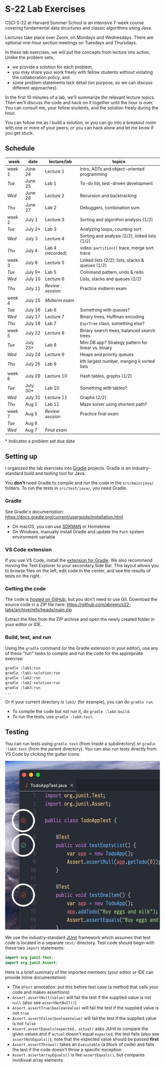 # S-22 Lab Exercises

CSCI S-22 at Harvard Summer School is an intensive 7-week course covering
fundamental data structures and classic algorithms using Java.

Lectures take place over Zoom, on Mondays and Wednesdays. There are optional
one-hour section meetings on Tuesdays and Thursdays.

In these lab exercises, we will put the concepts from lecture into action.
Unlike the problem sets,

- we provide a solution for each problem,
- you may share your work freely with fellow students without violating
  the collaboration policy, and
- some problem statements lack detail (on purpose, so we can discuss
  different approaches).

In the first 10 minutes of a lab, we'll summarize the relevant lecture topics.
Then we'll discuss the code and hack on it together until the hour is over.
You can consult me, your fellow students, and the solution freely during the hour.

You can follow me as I build a solution, or you can go into a breakout room with
one or more of your peers, or you can hack alone and let me know if you get stuck.

## Schedule

| week   | date      | lecture/lab      | topics                                              |
| ------ | --------- | ---------------- | --------------------------------------------------- |
| week 1 | June 24   | Lecture 1        | Intro, ADTs and object-oriented programming         |
| _Tue_  | June 25   | Lab 1            | To-do list, test-driven development                 |
| _Wed_  | June 26   | Lecture 2        | Recursion and backtracking                          |
| _Thu_  | June 27   | Lab 2            | Debuggers, combination sum                          |
| week 2 | July 1    | Lecture 3        | Sorting and algorithm analysis (1/2)                |
| _Tue_  | July 2\*  | Lab 3            | Analyzing loops, counting sort                      |
| _Wed_  | July 3    | Lecture 4        | Sorting and analysis (2/2), linked lists (1/2)      |
| _Thu_  | July 4    | Lab 4 (recorded) | video: `partition()` trace, merge sort trace        |
| week 3 | July 8    | Lecture 5        | Linked lists (2/2); lists, stacks & queues (1/2)    |
| _Tue_  | July 9\*  | Lab 5            | Command pattern, undo & redo                        |
| _Wed_  | July 10   | Lecture 6        | Lists, stacks and queues (2/2)                      |
| _Thu_  | July 11   | _Review session_ | Practice midterm exam                               |
| week 4 | July 15   | _Midterm exam_   |                                                     |
| _Tue_  | July 16   | Lab 6            | Something with queues?                              |
| _Wed_  | July 17   | Lecture 7        | Binary trees, Huffman encoding                      |
| _Thu_  | July 18   | Lab 7            | `ExprTree` class, something else?                   |
| week 5 | July 22   | Lecture 8        | Binary search trees, balanced search trees          |
| _Tue_  | July 23\* | Lab 8            | Mini DB app? Strategy pattern for linear vs. binary |
| _Wed_  | July 24   | Lecture 9        | Heaps and priority queues                           |
| _Thu_  | July 25   | Lab 9            | kth largest number, merging k sorted lists          |
| week 6 | July 29   | Lecture 10       | Hash tables, graphs (1/2)                           |
| _Tue_  | July 30\* | Lab 10           | Something with tables?                              |
| _Wed_  | July 31   | Lecture 11       | Graphs (2/2)                                        |
| _Thu_  | Aug 1     | Lab 11           | Maze solver using shortest path?                    |
| week 7 | Aug 5     | _Review session_ | Practice final exam                                 |
| _Tue_  | Aug 6     |                  |                                                     |
| _Wed_  | Aug 7     | _Final exam_     |                                                     |

\* Indicates a problem set due date

## Setting up

I organized the lab exercises into [Gradle][gradle] projects. Gradle
is an industry-standard build and testing tool for Java.

You **don't** need Gradle to compile and run the code in the `src/main/java/`
folders. To run the tests in `src/test/java/`, you need Gradle.

### Gradle

See Gradle's documentation: https://docs.gradle.org/current/userguide/installation.html

- On macOS, you can use [SDKMAN][sdkman] or Homebrew
- On Windows, manually install Gradle and update the `Path` system environment variable

### VS Code extension

If you use VS Code, install the [extension for Gradle][gradle-extension].
We also recommend moving the Test Explorer to your secondary Side Bar.
This layout allows you to browse files on the left, edit code in the center,
and see the results of tests on the right.

### Getting the code

The code is [hosted on GitHub](https://github.com/abreen/s22-labs), but you don't need
to use Git. Download the source code in a ZIP file here:
https://github.com/abreen/s22-labs/archive/refs/heads/main.zip

Extract the files from the ZIP archive and open the newly created folder in your editor
or IDE.

### Build, test, and run

Using the `gradle` command (or the Gradle extension in your editor), use any of
these "run" tasks to compile and run the code for the appropriate exercise:

    gradle :lab1:run
    gradle :lab1-solution:run
    gradle :lab2:run
    gradle :lab2-solution:run
    gradle :lab3:run
    ...

Or if your current directory is `lab3/` (for example), you can do `gradle run`.

- To compile the code but not run it, do `gradle :labX:build`.
- To run the tests, use `gradle :labX:test`.

## Testing

You can run tests using `gradle test` (from inside a subdirectory)
or `gradle :labX:test` (from the parent directory). You can
also run tests directly from VS Code by clicking the gutter icons:

![The test gutter icons showing test results](gutter-icons.png)

We use the industry-standard [JUnit][junit] framework which assumes that
test code is located in a separate `test/` directory.
Test code should begin with these two `import` statements:

```java
import org.junit.Test;
import org.junit.Assert;
```

Here is a brief summary of the imported members (your editor
or IDE can provide inline documentation):

- The `@Test` annotation: put this before test case (a method
  that calls your code and makes assertions)
- `Assert.assertNull(value)` will fail the test if the supplied
  value is not `null` (also see `assertNotNull()`)
- `Assert.assertTrue(booleanValue)` will fail the test if the
  supplied value is not `true`
- `Assert.assertFalse(booleanValue)` will fail the test if the
  supplied value is not `false`
- `Assert.assertEquals(expected, actual)` asks JUnit to compare
  the given values and if `actual` doesn't equal `expected`, the
  test fails (also see `assertNotEquals()`); note that the expected
  value should be passed **first**
- `Assert.assertThrows()` takes an `Executable` (a block of code)
  and fails the test if the code doesn't throw a specific exception
- `Assert.assertArrayEquals()` is like `assertEquals()`, but
  compares invidivual array elements

[gradle]: https://gradle.org/s
[sdkman]: https://sdkman.io/
[wsl]: https://learn.microsoft.com/en-us/windows/wsl/install
[gradle-extension]: https://marketplace.visualstudio.com/items?itemName=vscjava.vscode-gradle
[toolchains]: https://docs.gradle.org/current/samples/sample_jvm_multi_project_with_toolchains.html
[literate]: https://en.wikipedia.org/wiki/Literate_programming
[info-string]: https://spec.commonmark.org/0.31.2/#info-string
[junit]: https://junit.org/junit5/
